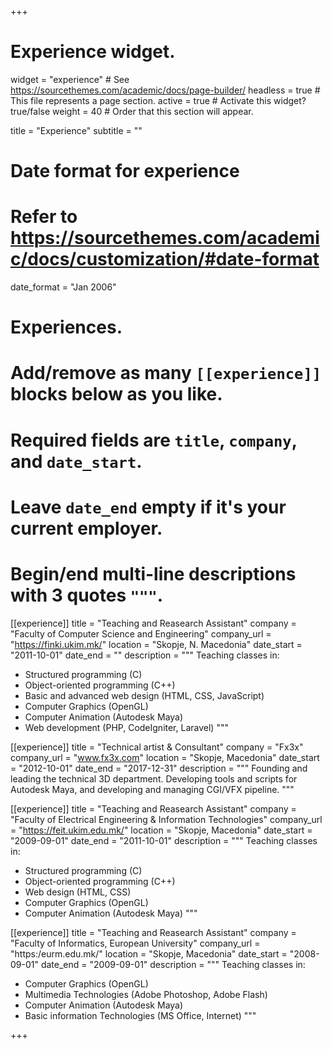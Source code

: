 +++
# Experience widget.
widget = "experience"  # See https://sourcethemes.com/academic/docs/page-builder/
headless = true  # This file represents a page section.
active = true  # Activate this widget? true/false
weight = 40  # Order that this section will appear.

title = "Experience"
subtitle = ""

# Date format for experience
#   Refer to https://sourcethemes.com/academic/docs/customization/#date-format
date_format = "Jan 2006"

# Experiences.
#   Add/remove as many `[[experience]]` blocks below as you like.
#   Required fields are `title`, `company`, and `date_start`.
#   Leave `date_end` empty if it's your current employer.
#   Begin/end multi-line descriptions with 3 quotes `"""`.
[[experience]]
  title = "Teaching and Reasearch Assistant"
  company = "Faculty of Computer Science and Engineering"
  company_url = "https://finki.ukim.mk/"
  location = "Skopje, N. Macedonia"
  date_start = "2011-10-01"
  date_end = ""
  description = """
  Teaching classes in:
  * Structured programming (C)
  * Object-oriented programming (C++)
  * Basic and advanced web design (HTML, CSS, JavaScript)
  * Computer Graphics (OpenGL)
  * Computer Animation (Autodesk Maya)
  * Web development (PHP, CodeIgniter, Laravel)
  """

[[experience]]
  title = "Technical artist & Consultant"
  company = "Fx3x"
  company_url = "www.fx3x.com"
  location = "Skopje, Macedonia"
  date_start = "2012-10-01"
  date_end = "2017-12-31"
  description = """
  Founding and leading the technical 3D department. Developing tools and scripts for Autodesk Maya, and developing and managing CGI/VFX pipeline.
  """

[[experience]]
  title = "Teaching and Reasearch Assistant"
  company = "Faculty of Electrical Engineering & Information Technologies"
  company_url = "https://feit.ukim.edu.mk/"
  location = "Skopje, Macedonia"
  date_start = "2009-09-01"
  date_end = "2011-10-01"
  description = """
  Teaching classes in:
  * Structured programming (C)
  * Object-oriented programming (C++)
  * Web design (HTML, CSS)
  * Computer Graphics (OpenGL)
  * Computer Animation (Autodesk Maya)
  """

[[experience]]
  title = "Teaching and Reasearch Assistant"
  company = "Faculty of Informatics, European University"
  company_url = "https:/eurm.edu.mk/"
  location = "Skopje, Macedonia"
  date_start = "2008-09-01"
  date_end = "2009-09-01"
  description = """
  Teaching classes in:
  * Computer Graphics (OpenGL)
  * Multimedia Technologies (Adobe Photoshop, Adobe Flash)
  * Computer Animation (Autodesk Maya)
  * Basic information Technologies (MS Office, Internet)
  """

+++
